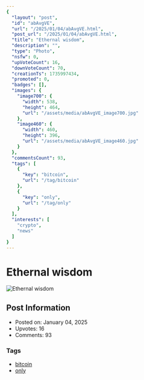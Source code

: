 ```yaml
---
{
  "layout": "post",
  "id": "abAvgVE",
  "url": "/2025/01/04/abAvgVE.html",
  "post_url": "/2025/01/04/abAvgVE.html",
  "title": "Ethernal wisdom",
  "description": "",
  "type": "Photo",
  "nsfw": 0,
  "upVoteCount": 16,
  "downVoteCount": 70,
  "creationTs": 1735997434,
  "promoted": 0,
  "badges": [],
  "images": {
    "image700": {
      "width": 538,
      "height": 464,
      "url": "/assets/media/abAvgVE_image700.jpg"
    },
    "image460": {
      "width": 460,
      "height": 396,
      "url": "/assets/media/abAvgVE_image460.jpg"
    }
  },
  "commentsCount": 93,
  "tags": [
    {
      "key": "bitcoin",
      "url": "/tag/bitcoin"
    },
    {
      "key": "only",
      "url": "/tag/only"
    }
  ],
  "interests": [
    "crypto",
    "news"
  ]
}
---
```


# Ethernal wisdom

![Ethernal wisdom](/assets/media/abAvgVE_image700.jpg)

## Post Information

- Posted on: January 04, 2025
- Upvotes: 16
- Comments: 93

### Tags

- [bitcoin](/tag/bitcoin)
- [only](/tag/only)

